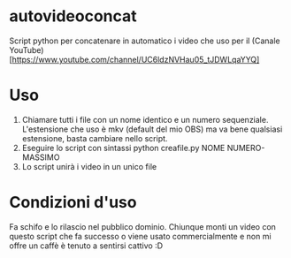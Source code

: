 # autovideoconcat
Script python per concatenare in automatico i video che uso per il (Canale YouTube)[https://www.youtube.com/channel/UC6ldzNVHau05_tJDWLqaYYQ]

# Uso
1. Chiamare tutti i file con un nome identico e un numero sequenziale. L'estensione che uso è mkv (default del mio OBS) ma va bene qualsiasi estensione, basta cambiare nello script.
2. Eseguire lo script con sintassi python creafile.py NOME NUMERO-MASSIMO
3. Lo script unirà i video in un unico file

# Condizioni d'uso
Fa schifo e lo rilascio nel pubblico dominio. Chiunque monti un video con questo script che fa successo o viene usato commercialmente e non mi offre un caffè è tenuto a sentirsi cattivo :D
